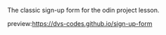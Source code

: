 The classic sign-up form for the odin project lesson.

preview:https://dvs-codes.github.io/sign-up-form
